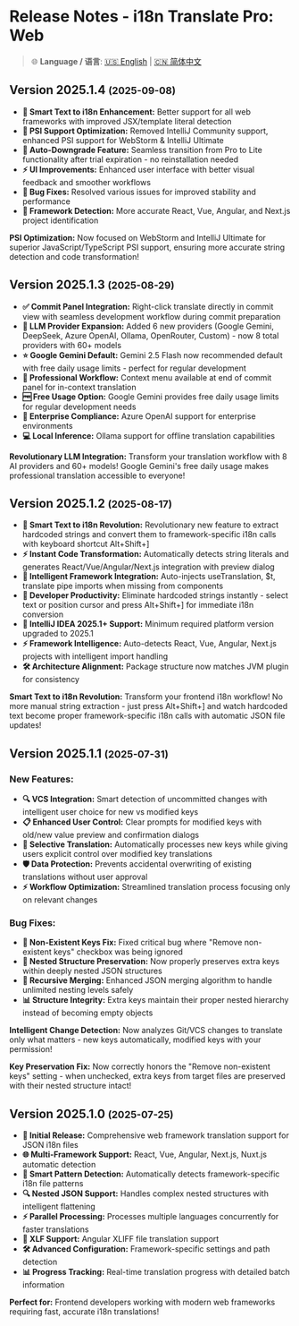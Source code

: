# Release Notes - i18n Translate Pro: Web

> 🌐 **Language / 语言**: [🇺🇸 English](release-notes.md) | [🇨🇳 简体中文](release-notes.zh.md)

## Version 2025.1.4 <small>(2025-09-08)</small>

- **🎯 Smart Text to i18n Enhancement:** Better support for all web frameworks with improved JSX/template literal detection
- **🚀 PSI Support Optimization:** Removed IntelliJ Community support, enhanced PSI support for WebStorm & IntelliJ Ultimate
- **🔄 Auto-Downgrade Feature:** Seamless transition from Pro to Lite functionality after trial expiration - no reinstallation needed
- **⚡ UI Improvements:** Enhanced user interface with better visual feedback and smoother workflows
- **🐛 Bug Fixes:** Resolved various issues for improved stability and performance
- **📝 Framework Detection:** More accurate React, Vue, Angular, and Next.js project identification

**PSI Optimization:** Now focused on WebStorm and IntelliJ Ultimate for superior JavaScript/TypeScript PSI support, ensuring more accurate string detection and code transformation!

## Version 2025.1.3 <small>(2025-08-29)</small>

- **✅ Commit Panel Integration:** Right-click translate directly in commit view with seamless development workflow during commit preparation
- **🤖 LLM Provider Expansion:** Added 6 new providers (Google Gemini, DeepSeek, Azure OpenAI, Ollama, OpenRouter, Custom) - now 8 total providers with 60+ models
- **⭐ Google Gemini Default:** Gemini 2.5 Flash now recommended default with free daily usage limits - perfect for regular development
- **🚀 Professional Workflow:** Context menu available at end of commit panel for in-context translation
- **🆓 Free Usage Option:** Google Gemini provides free daily usage limits for regular development needs
- **🏢 Enterprise Compliance:** Azure OpenAI support for enterprise environments
- **💻 Local Inference:** Ollama support for offline translation capabilities

**Revolutionary LLM Integration:** Transform your translation workflow with 8 AI providers and 60+ models! Google Gemini's free daily usage makes professional translation accessible to everyone!

## Version 2025.1.2 <small>(2025-08-17)</small>

- **🎯 Smart Text to i18n Revolution:** Revolutionary new feature to extract hardcoded strings and convert them to framework-specific i18n calls with keyboard shortcut Alt+Shift+]
- **⚡ Instant Code Transformation:** Automatically detects string literals and generates React/Vue/Angular/Next.js integration with preview dialog
- **🔧 Intelligent Framework Integration:** Auto-injects useTranslation, $t, translate pipe imports when missing from components
- **📝 Developer Productivity:** Eliminate hardcoded strings instantly - select text or position cursor and press Alt+Shift+] for immediate i18n conversion
- **🚀 IntelliJ IDEA 2025.1+ Support:** Minimum required platform version upgraded to 2025.1
- **⚡ Framework Intelligence:** Auto-detects React, Vue, Angular, Next.js projects with intelligent import handling
- **🛠️ Architecture Alignment:** Package structure now matches JVM plugin for consistency

**Smart Text to i18n Revolution:** Transform your frontend i18n workflow! No more manual string extraction - just press Alt+Shift+] and watch hardcoded text become proper framework-specific i18n calls with automatic JSON file updates!

## Version 2025.1.1 <small>(2025-07-31)</small>

### New Features:
- **🔍 VCS Integration:** Smart detection of uncommitted changes with intelligent user choice for new vs modified keys
- **📋 Enhanced User Control:** Clear prompts for modified keys with old/new value preview and confirmation dialogs
- **🎯 Selective Translation:** Automatically processes new keys while giving users explicit control over modified key translations
- **🛡️ Data Protection:** Prevents accidental overwriting of existing translations without user approval
- **⚡ Workflow Optimization:** Streamlined translation process focusing only on relevant changes

### Bug Fixes:
- **🔧 Non-Existent Keys Fix:** Fixed critical bug where "Remove non-existent keys" checkbox was being ignored
- **🎯 Nested Structure Preservation:** Now properly preserves extra keys within deeply nested JSON structures
- **🔄 Recursive Merging:** Enhanced JSON merging algorithm to handle unlimited nesting levels safely
- **📊 Structure Integrity:** Extra keys maintain their proper nested hierarchy instead of becoming empty objects

**Intelligent Change Detection:** Now analyzes Git/VCS changes to translate only what matters - new keys automatically, modified keys with your permission!

**Key Preservation Fix:** Now correctly honors the "Remove non-existent keys" setting - when unchecked, extra keys from target files are preserved with their nested structure intact!

## Version 2025.1.0 <small>(2025-07-25)</small>

- **🚀 Initial Release:** Comprehensive web framework translation support for JSON i18n files
- **🌐 Multi-Framework Support:** React, Vue, Angular, Next.js, Nuxt.js automatic detection
- **📱 Smart Pattern Detection:** Automatically detects framework-specific i18n file patterns
- **🔍 Nested JSON Support:** Handles complex nested structures with intelligent flattening
- **⚡ Parallel Processing:** Processes multiple languages concurrently for faster translations
- **🎯 XLF Support:** Angular XLIFF file translation support
- **🛠️ Advanced Configuration:** Framework-specific settings and path detection
- **📊 Progress Tracking:** Real-time translation progress with detailed batch information

**Perfect for:** Frontend developers working with modern web frameworks requiring fast, accurate i18n translations!